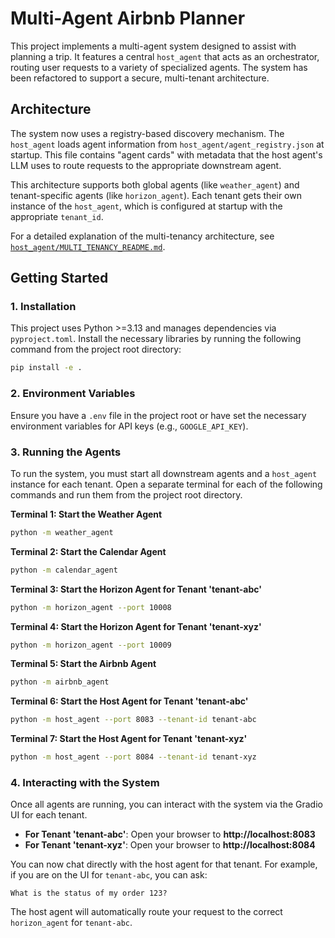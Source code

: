 # Multi-Agent Airbnb Planner

This project implements a multi-agent system designed to assist with planning a trip. It features a central `host_agent` that acts as an orchestrator, routing user requests to a variety of specialized agents. The system has been refactored to support a secure, multi-tenant architecture.

## Architecture

The system now uses a registry-based discovery mechanism. The `host_agent` loads agent information from `host_agent/agent_registry.json` at startup. This file contains "agent cards" with metadata that the host agent's LLM uses to route requests to the appropriate downstream agent.

This architecture supports both global agents (like `weather_agent`) and tenant-specific agents (like `horizon_agent`). Each tenant gets their own instance of the `host_agent`, which is configured at startup with the appropriate `tenant_id`.

For a detailed explanation of the multi-tenancy architecture, see [`host_agent/MULTI_TENANCY_README.md`](./host_agent/MULTI_TENANCY_README.md).

## Getting Started

### 1. Installation

This project uses Python >=3.13 and manages dependencies via `pyproject.toml`. Install the necessary libraries by running the following command from the project root directory:

```bash
pip install -e .
```

### 2. Environment Variables

Ensure you have a `.env` file in the project root or have set the necessary environment variables for API keys (e.g., `GOOGLE_API_KEY`).

### 3. Running the Agents

To run the system, you must start all downstream agents and a `host_agent` instance for each tenant. Open a separate terminal for each of the following commands and run them from the project root directory.

**Terminal 1: Start the Weather Agent**
```bash
python -m weather_agent
```

**Terminal 2: Start the Calendar Agent**
```bash
python -m calendar_agent
```

**Terminal 3: Start the Horizon Agent for Tenant 'tenant-abc'**
```bash
python -m horizon_agent --port 10008
```

**Terminal 4: Start the Horizon Agent for Tenant 'tenant-xyz'**
```bash
python -m horizon_agent --port 10009
```

**Terminal 5: Start the Airbnb Agent**
```bash
python -m airbnb_agent
```

**Terminal 6: Start the Host Agent for Tenant 'tenant-abc'**
```bash
python -m host_agent --port 8083 --tenant-id tenant-abc
```

**Terminal 7: Start the Host Agent for Tenant 'tenant-xyz'**
```bash
python -m host_agent --port 8084 --tenant-id tenant-xyz
```

### 4. Interacting with the System

Once all agents are running, you can interact with the system via the Gradio UI for each tenant.

*   **For Tenant 'tenant-abc'**: Open your browser to **http://localhost:8083**
*   **For Tenant 'tenant-xyz'**: Open your browser to **http://localhost:8084**

You can now chat directly with the host agent for that tenant. For example, if you are on the UI for `tenant-abc`, you can ask:

```
What is the status of my order 123?
```

The host agent will automatically route your request to the correct `horizon_agent` for `tenant-abc`.
